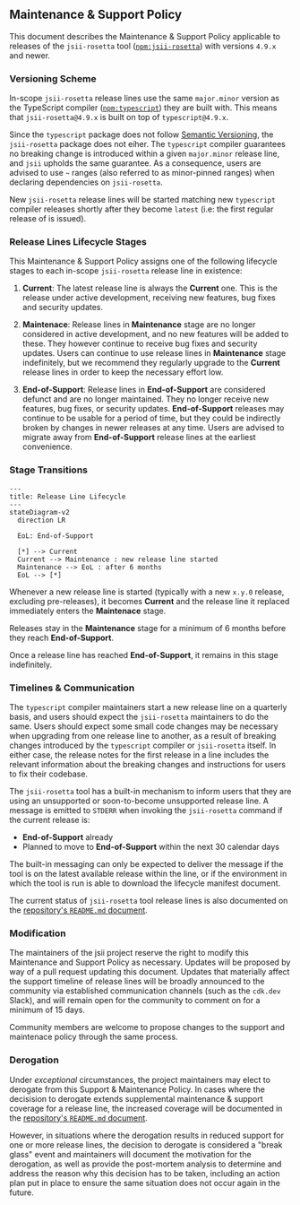 ## Maintenance & Support Policy

This document describes the Maintenance & Support Policy applicable to releases
of the `jsii-rosetta` tool ([`npm:jsii-rosetta`](https://npmjs.com/packages/jsii-rosetta))
with versions `4.9.x` and newer.

### Versioning Scheme

In-scope `jsii-rosetta` release lines use the same `major.minor` version as the
TypeScript compiler ([`npm:typescript`](https://npmjs.com/packages/typescript))
they are built with. This means that `jsii-rosetta@4.9.x` is built on top of
`typescript@4.9.x`.

Since the `typescript` package does not follow [Semantic Versioning][semver],
the `jsii-rosetta` package does not eiher. The `typescript` compiler guarantees
no breaking change is introduced within a given `major.minor` release line, and
`jsii` upholds the same guarantee. As a consequence, users are advised to use
`~` ranges (also referred to as minor-pinned ranges) when declaring dependencies
on `jsii-rosetta`.

New `jsii-rosetta` release lines will be started matching new `typescript`
compiler releases shortly after they become `latest` (i.e: the first regular
release of is issued).

[semver]: https://semver.org

### Release Lines Lifecycle Stages

This Maintenance & Support Policy assigns one of the following lifecycle stages
to each in-scope `jsii-rosetta` release line in existence:

1. **Current**: The latest release line is always the **Current** one. This is
   the release under active development, receiving new features, bug fixes and
   security updates.

1. **Maintenace**: Release lines in **Maintenance** stage are no longer
   considered in active development, and no new features will be added to these.
   They however continue to receive bug fixes and security updates. Users can
   continue to use release lines in **Maintenance** stage indefinitely, but we
   recommend they regularly upgrade to the **Current** release lines in order to
   keep the necessary effort low.

1. **End-of-Support**: Release lines in **End-of-Support** are considered
   defunct and are no longer maintained. They no longer receive new features,
   bug fixes, or security updates. **End-of-Support** releases may continue to
   be usable for a period of time, but they could be indirectly broken by
   changes in newer releases at any time. Users are advised to migrate away from
   **End-of-Support** release lines at the earliest convenience.

### Stage Transitions

```mermaid
---
title: Release Line Lifecycle
---
stateDiagram-v2
  direction LR

  EoL: End-of-Support

  [*] --> Current
  Current --> Maintenance : new release line started
  Maintenance --> EoL : after 6 months
  EoL --> [*]
```

Whenever a new release line is started (typically with a new `x.y.0` release,
excluding pre-releases), it becomes **Current** and the release line it replaced
immediately enters the **Maintenace** stage.

Releases stay in the **Maintenance** stage for a minimum of 6 months before they
reach **End-of-Support**.

Once a release line has reached **End-of-Support**, it remains in this stage
indefinitely.

### Timelines & Communication

The `typescript` compiler maintainers start a new release line on a quarterly
basis, and users should expect the `jsii-rosetta` maintainers to do the same.
Users should expect some small code changes may be necessary when upgrading from
one release line to another, as a result of breaking changes introduced by the
`typescript` compiler or `jsii-rosetta` itself. In either case, the release
notes for the first release in a line includes the relevant information about
the breaking changes and instructions for users to fix their codebase.

The `jsii-rosetta` tool has a built-in mechanism to inform users that they are
using an unsupported or soon-to-become unsupported release line. A message is
emitted to `STDERR` when invoking the `jsii-rosetta` command if the current
release is:

- **End-of-Support** already
- Planned to move to **End-of-Support** within the next 30 calendar days

The built-in messaging can only be expected to deliver the message if the
tool is on the latest available release within the line, or if the environment
in which the tool is run is able to download the lifecycle manifest document.

The current status of `jsii-rosetta` tool release lines is also documented on
the [repository's `README.md` document][readme].

### Modification

The maintainers of the jsii project reserve the right to modify this Maintenance
and Support Policy as necessary. Updates will be proposed by way of a pull
request updating this document. Updates that materially affect the support
timeline of release lines will be broadly announced to the community via
established communication channels (such as the `cdk.dev` Slack), and will
remain open for the community to comment on for a minimum of 15 days.

Community members are welcome to propose changes to the support and maintenace
policy through the same process.

### Derogation

Under _exceptional_ circumstances, the project maintainers may elect to derogate
from this Support & Maintenance Policy. In cases where the decisision to
derogate extends supplemental maintenance & support coverage for a release line,
the increased coverage will be documented in the
[repository's `README.md` document][readme].

However, in situations where the derogation results in reduced support for one
or more release lines, the decision to derogate is considered a "break glass"
event and maintainers will document the motivation for the derogation, as well
as provide the post-mortem analysis to determine and address the reason
why this decision has to be taken, including an action plan put in place to
ensure the same situation does not occur again in the future.

[readme]: ./README.md
